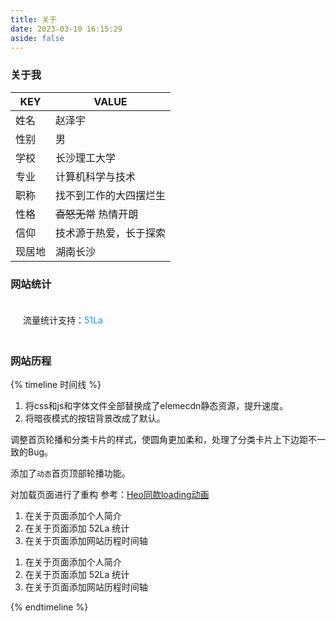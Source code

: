 ```yaml
---
title: 关于
date: 2023-03-10 16:15:29
aside: false
---
```


### 关于我

| KEY | VALUE         |
|-----|---------------|
| 姓名  | 赵泽宇           |
| 性别  | 男             |
| 学校  | 长沙理工大学        |
| 专业  | 计算机科学与技术      |
| 职称  | 找不到工作的大四摆烂生   |
| 性格  | ~~喜怒无常~~ 热情开朗 |
| 信仰  | 技术源于热爱，长于探索   |
| 现居地 | 湖南长沙          |

### 网站统计

<style>
    #statistic {
        font-size: 18px;
        padding: 20px;
        border: 2px var(--default-bg-color) solid;
        border-radius: 20px;
        width: 100%;
        color: var(--font-color);
        background-color: var(--card-bg);
    }

    div#statistic .content {
        display: flex;
        flex-wrap: wrap;
        justify-content: space-between;
    }

    div#statistic a {
        text-decoration: none;
    }

    #statistic .content div {
        display: inline-block;
    }

    #statistic div span {
        font-size: 16px;
        line-height: 1.3;
        display: block;
    }

    #statistic div .num {
        letter-spacing: 1px;
        font-weight: bold;
        font-size: 2rem;
        margin-bottom: .8rem;
        white-space: nowrap;
    }
</style>

<div id="statistic">
    <div class="content"></div>
    <span style="font-size:14px">流量统计支持：<a style="color:#1690ff;" href="https://v6.51.la/">51La</a></span>
</div>

<!-- js -->
<script>
    // 链接替换即可，不需要后面的参数
    fetch('https://v6-widget.51.la/v6/K0VU2LtXXe1Yu5jy/quote.js').then(res => res.text()).then((data) => {
        let title = ['最近活跃访客', '今日人数', '今日访问', '昨日人数', '昨日访问', '本月访问', '总访问量']
        let num = data.match(/(?<=<\/span><span>).*?(?=<\/span><\/p>)/g)
        let order = [1, 2, 3, 4, 5, 0, 6] // 新增  可排序，如果需要隐藏则删除对应数字即可。
        // 示例：[1, 3, 2, 4, 5] 显示 ['今日人数', '昨日人数', '今日访问', '昨日访问', '本月访问']，不显示 最近活跃访客(0) 和 总访问量(6)
        for (let i = 0; i < order.length; i++) { document.querySelectorAll('#statistic .content')[0].innerHTML += '<div><span>' + title[order[i]] + '</span><span class="num">' + num[order[i]] + '</span></div>' }
    });
</script>

### 网站历程

{% timeline 时间线 %}

<!-- timeline 2023-03-31 优化速度 -->
1. 将css和js和字体文件全部替换成了elemecdn静态资源，提升速度。
2. 将暗夜模式的按钮背景改成了默认。
<!-- endtimeline -->

<!-- timeline 2023-03-30 优化速度 -->
调整首页轮播和分类卡片的样式，使圆角更加柔和，处理了分类卡片上下边距不一致的Bug。
<!-- endtimeline -->

<!-- timeline 2023-03-30 优化速度 -->
添加了`动态`首页顶部轮播功能。
<!-- endtimeline -->

<!-- timeline 2023-03-25 加载页面 -->
对加载页面进行了重构
参考：[Heo同款loading动画](https://anzhiy.cn/posts/52d8.html)
<!-- endtimeline -->

<!-- timeline 2023-03-24 对“图库”页面进行重构 -->
1. 在关于页面添加个人简介
2. 在关于页面添加 52La 统计
3. 在关于页面添加网站历程时间轴
<!-- endtimeline -->

<!-- timeline 2023-03-20 添加“关于”页面 -->
1. 在关于页面添加个人简介
2. 在关于页面添加 52La 统计
3. 在关于页面添加网站历程时间轴
<!-- endtimeline -->

{% endtimeline %}
